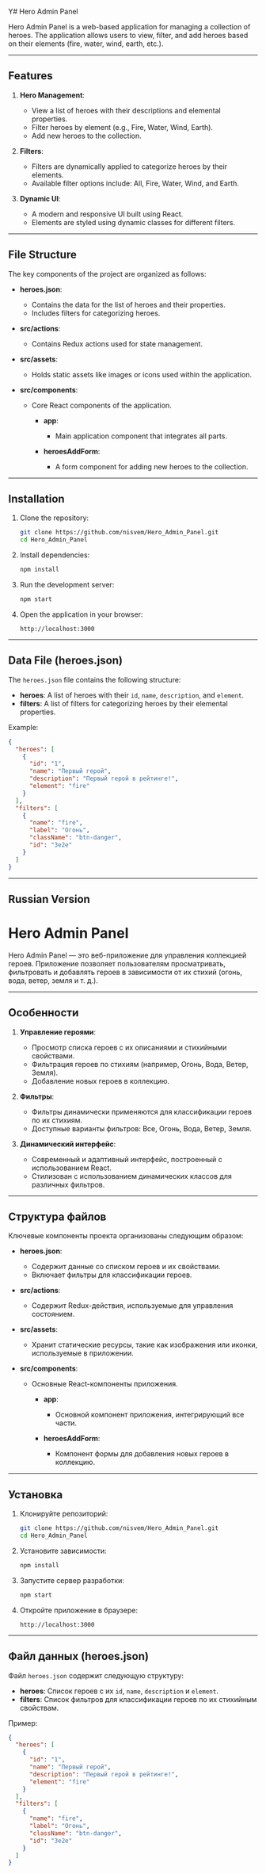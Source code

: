 Y# Hero Admin Panel

Hero Admin Panel is a web-based application for managing a collection of heroes. The application allows users to view, filter, and add heroes based on their elements (fire, water, wind, earth, etc.).

---

## Features

1. **Hero Management**:
   - View a list of heroes with their descriptions and elemental properties.
   - Filter heroes by element (e.g., Fire, Water, Wind, Earth).
   - Add new heroes to the collection.

2. **Filters**:
   - Filters are dynamically applied to categorize heroes by their elements.
   - Available filter options include: All, Fire, Water, Wind, and Earth.

3. **Dynamic UI**:
   - A modern and responsive UI built using React.
   - Elements are styled using dynamic classes for different filters.

---

## File Structure

The key components of the project are organized as follows:

- **heroes.json**:
  - Contains the data for the list of heroes and their properties.
  - Includes filters for categorizing heroes.

- **src/actions**:
  - Contains Redux actions used for state management.

- **src/assets**:
  - Holds static assets like images or icons used within the application.

- **src/components**:
  - Core React components of the application.

    - **app**:
      - Main application component that integrates all parts.

    - **heroesAddForm**:
      - A form component for adding new heroes to the collection.

---

## Installation

1. Clone the repository:
   ```bash
   git clone https://github.com/nisvem/Hero_Admin_Panel.git
   cd Hero_Admin_Panel
   ```

2. Install dependencies:
   ```bash
   npm install
   ```

3. Run the development server:
   ```bash
   npm start
   ```

4. Open the application in your browser:
   ```
   http://localhost:3000
   ```

---

## Data File (heroes.json)

The `heroes.json` file contains the following structure:

- **heroes**: A list of heroes with their `id`, `name`, `description`, and `element`.
- **filters**: A list of filters for categorizing heroes by their elemental properties.

Example:
```json
{
  "heroes": [
    {
      "id": "1",
      "name": "Первый герой",
      "description": "Первый герой в рейтинге!",
      "element": "fire"
    }
  ],
  "filters": [
    {
      "name": "fire",
      "label": "Огонь",
      "className": "btn-danger",
      "id": "3e2e"
    }
  ]
}
```

---

## Russian Version

# Hero Admin Panel

Hero Admin Panel — это веб-приложение для управления коллекцией героев. Приложение позволяет пользователям просматривать, фильтровать и добавлять героев в зависимости от их стихий (огонь, вода, ветер, земля и т. д.).

---

## Особенности

1. **Управление героями**:
   - Просмотр списка героев с их описаниями и стихийными свойствами.
   - Фильтрация героев по стихиям (например, Огонь, Вода, Ветер, Земля).
   - Добавление новых героев в коллекцию.

2. **Фильтры**:
   - Фильтры динамически применяются для классификации героев по их стихиям.
   - Доступные варианты фильтров: Все, Огонь, Вода, Ветер, Земля.

3. **Динамический интерфейс**:
   - Современный и адаптивный интерфейс, построенный с использованием React.
   - Стилизован с использованием динамических классов для различных фильтров.

---

## Структура файлов

Ключевые компоненты проекта организованы следующим образом:

- **heroes.json**:
  - Содержит данные со списком героев и их свойствами.
  - Включает фильтры для классификации героев.

- **src/actions**:
  - Содержит Redux-действия, используемые для управления состоянием.

- **src/assets**:
  - Хранит статические ресурсы, такие как изображения или иконки, используемые в приложении.

- **src/components**:
  - Основные React-компоненты приложения.

    - **app**:
      - Основной компонент приложения, интегрирующий все части.

    - **heroesAddForm**:
      - Компонент формы для добавления новых героев в коллекцию.

---

## Установка

1. Клонируйте репозиторий:
   ```bash
   git clone https://github.com/nisvem/Hero_Admin_Panel.git
   cd Hero_Admin_Panel
   ```

2. Установите зависимости:
   ```bash
   npm install
   ```

3. Запустите сервер разработки:
   ```bash
   npm start
   ```

4. Откройте приложение в браузере:
   ```
   http://localhost:3000
   ```

---

## Файл данных (heroes.json)

Файл `heroes.json` содержит следующую структуру:

- **heroes**: Список героев с их `id`, `name`, `description` и `element`.
- **filters**: Список фильтров для классификации героев по их стихийным свойствам.

Пример:
```json
{
  "heroes": [
    {
      "id": "1",
      "name": "Первый герой",
      "description": "Первый герой в рейтинге!",
      "element": "fire"
    }
  ],
  "filters": [
    {
      "name": "fire",
      "label": "Огонь",
      "className": "btn-danger",
      "id": "3e2e"
    }
  ]
}
```

